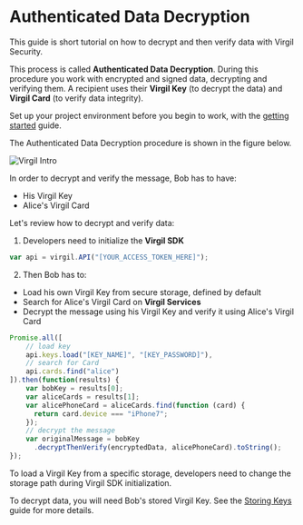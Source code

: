# Authenticated Data Decryption

This guide is short tutorial on how to decrypt and then verify data with Virgil Security.

This process is called **Authenticated Data Decryption**. During this procedure you work with encrypted and signed data, decrypting and verifying them. A recipient uses their **Virgil Key** (to decrypt the data) and **Virgil Card** (to verify data integrity).


Set up your project environment before you begin to work, with the [getting started](https://github.com/VirgilSecurity/virgil-sdk-javascript/blob/docs-review/documentation/guides/configuration/client-configuration.md) guide.

The Authenticated Data Decryption procedure is shown in the figure below.

![Virgil Intro](https://github.com/VirgilSecurity/virgil-sdk-javascript/blob/docs-review/documentation/img/Guides_introduction.png "Authenticated Data Decryption")

In order to decrypt and verify the message, Bob has to have:
 - His Virgil Key
 - Alice's Virgil Card

Let's review how to decrypt and verify data:

1. Developers need to initialize the **Virgil SDK**

```javascript
var api = virgil.API("[YOUR_ACCESS_TOKEN_HERE]");
```

2. Then Bob has to:


 - Load his own Virgil Key from secure storage, defined by default
 - Search for Alice's Virgil Card on **Virgil Services**
 - Decrypt the message using his Virgil Key and verify it using Alice's Virgil Card

 ```javascript
 Promise.all([
     // load key
     api.keys.load("[KEY_NAME]", "[KEY_PASSWORD]"),
     // search for Card
     api.cards.find("alice")
 ]).then(function(results) {
     var bobKey = results[0];
     var aliceCards = results[1];
     var alicePhoneCard = aliceCards.find(function (card) {
       return card.device === "iPhone7";
     });
     // decrypt the message
     var originalMessage = bobKey
       .decryptThenVerify(encryptedData, alicePhoneCard).toString();
 });
 ```

To load a Virgil Key from a specific storage, developers need to change the storage path during Virgil SDK initialization.

To decrypt data, you will need Bob's stored Virgil Key. See the [Storing Keys](https://github.com/VirgilSecurity/virgil-sdk-javascript/blob/docs-review/documentation/guides/virgil-key/saving-key.md) guide for more details.
